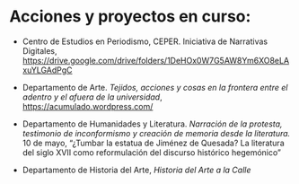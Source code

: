 # Acciones y proyectos en curso:

- Centro de Estudios en Periodismo, CEPER. Iniciativa de Narrativas Digitales, https://drive.google.com/drive/folders/1DeHOx0W7G5AW8Ym6XO8eLAxuYLGAdPgC  

- Departamento de Arte. *Tejidos, acciones y cosas en la frontera entre el adentro y el afuera de la universidad*, https://acumulado.wordpress.com/  

- Departamento de Humanidades y Literatura. *Narración de la protesta, testimonio de inconformismo y creación de memoria desde la literatura.*
10 de mayo, “¿Tumbar la estatua de Jiménez de Quesada? La literatura del siglo XVII como reformulación del discurso histórico hegemónico”

- Departamento de Historia del Arte, *Historia del Arte a la Calle*
